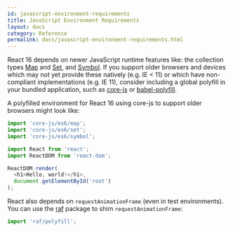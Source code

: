 ```yaml
---
id: javascript-environment-requirements
title: JavaScript Environment Requirements
layout: docs
category: Reference
permalink: docs/javascript-environment-requirements.html
---
```


React 16 depends on newer JavaScript runtime features like: the collection types [Map](https://developer.mozilla.org/en-US/docs/Web/JavaScript/Reference/Global_Objects/Map) and [Set](https://developer.mozilla.org/en-US/docs/Web/JavaScript/Reference/Global_Objects/Set), and [Symbol](https://developer.mozilla.org/en-US/docs/Web/JavaScript/Reference/Global_Objects/Symbol). If you support older browsers and devices which may not yet provide these natively (e.g. IE < 11) or which have non-compliant implementations (e.g. IE 11), consider including a global polyfill in your bundled application, such as [core-js](https://github.com/zloirock/core-js) or [babel-polyfill](https://babeljs.io/docs/usage/polyfill/).

A polyfilled environment for React 16 using core-js to support older browsers might look like:

```js
import 'core-js/es6/map';
import 'core-js/es6/set';
import 'core-js/es6/symbol';

import React from 'react';
import ReactDOM from 'react-dom';

ReactDOM.render(
  <h1>Hello, world!</h1>,
  document.getElementById('root')
);
```

React also depends on `requestAnimationFrame` (even in test environments).
You can use the [raf](https://www.npmjs.com/package/raf) package to shim `requestAnimationFrame`:

```js
import 'raf/polyfill';
```
